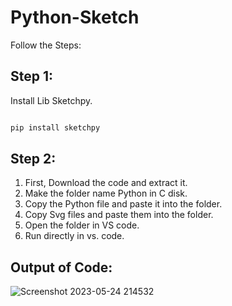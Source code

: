 # Python-Sketch

Follow the Steps:

## Step 1:

Install Lib Sketchpy.

```bash

pip install sketchpy

```

## Step 2:

1. First, Download the code and extract it.
2. Make the folder name Python in C disk.
3. Copy the Python file and paste it into the folder.
4. Copy Svg files and paste them into the folder.
5. Open the folder in VS code.
6. Run directly in vs. code.

## Output of Code:

![Screenshot 2023-05-24 214532](https://github.com/rohanmr/Python-Sketch/assets/122428641/f822c156-f085-4706-b645-236b99658459)

